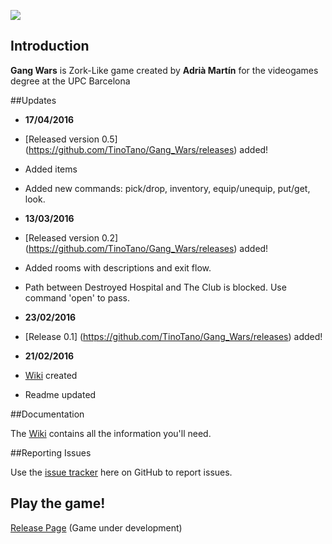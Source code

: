 ![](http://i66.tinypic.com/jgie6s.png)

## Introduction

**Gang Wars** is Zork-Like game created by **Adrià Martín** for the videogames degree at the UPC Barcelona 

##Updates

* **17/04/2016**
 * [Released version 0.5] (https://github.com/TinoTano/Gang_Wars/releases) added!
 * Added items
 * Added new commands: pick/drop, inventory, equip/unequip, put/get, look.

* **13/03/2016**
 * [Released version 0.2] (https://github.com/TinoTano/Gang_Wars/releases) added!
 * Added rooms with descriptions and exit flow.
 * Path between Destroyed Hospital and The Club is blocked. Use command 'open' to pass.

* **23/02/2016**
 * [Release 0.1] (https://github.com/TinoTano/Gang_Wars/releases) added!

* **21/02/2016** 
 * [Wiki](https://github.com/TinoTano/Gang_Wars/wiki) created
 * Readme updated

##Documentation

The [Wiki](https://github.com/TinoTano/Gang_Wars/wiki) contains all the information you'll need.

##Reporting Issues

Use the [issue tracker](https://github.com/TinoTano/Gang_Wars/issues) here on GitHub to report issues.

## Play the game!

[Release Page](https://github.com/TinoTano/Gang_Wars/releases) (Game under development)
